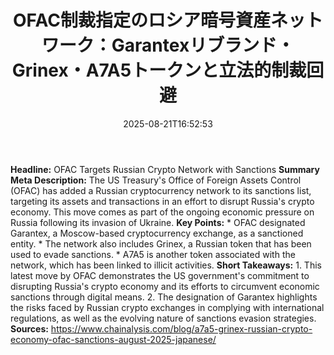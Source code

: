 ﻿---
title: "OFAC制裁指定のロシア暗号資産ネットワーク：Garantexリブランド・Grinex・A7A5トークンと立法的制裁回避"
date: "2025-08-21T16:52:53"
category: "Markets"
summary: ""
slug: "ofac制裁指定のロシア暗号資産ネットワークgarantexリブランドgrinexa7a5トークンと立法的制裁回避"
source_urls:
  - "https://www.chainalysis.com/blog/a7a5-grinex-russian-crypto-economy-ofac-sanctions-august-2025-japanese/"
seo:
  title: "OFAC制裁指定のロシア暗号資産ネットワーク：Garantexリブランド・Grinex・A7A5トークンと立法的制裁回避 | Hash n Hedge"
  description: ""
  keywords: ["news", "markets", "brief"]
---
**Headline:** OFAC Targets Russian Crypto Network with Sanctions  **Summary Meta Description:** The US Treasury's Office of Foreign Assets Control (OFAC) has added a Russian cryptocurrency network to its sanctions list, targeting its assets and transactions in an effort to disrupt Russia's crypto economy. This move comes as part of the ongoing economic pressure on Russia following its invasion of Ukraine.  **Key Points:**  * OFAC designated Garantex, a Moscow-based cryptocurrency exchange, as a sanctioned entity. * The network also includes Grinex, a Russian token that has been used to evade sanctions. * A7A5 is another token associated with the network, which has been linked to illicit activities.  **Short Takeaways:**  1. This latest move by OFAC demonstrates the US government's commitment to disrupting Russia's crypto economy and its efforts to circumvent economic sanctions through digital means. 2. The designation of Garantex highlights the risks faced by Russian crypto exchanges in complying with international regulations, as well as the evolving nature of sanctions evasion strategies.  **Sources:** https://www.chainalysis.com/blog/a7a5-grinex-russian-crypto-economy-ofac-sanctions-august-2025-japanese/ 
